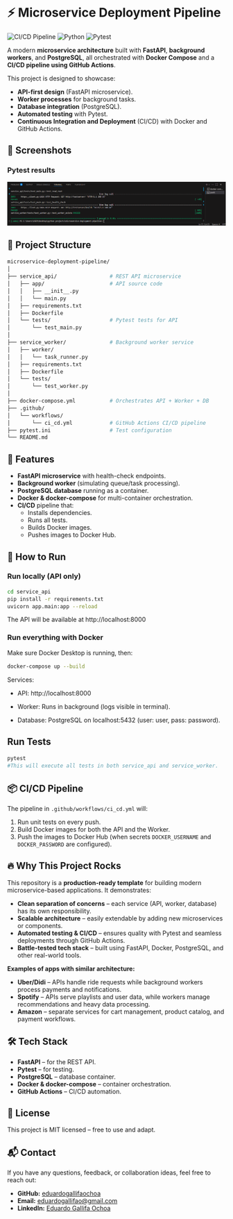 # ⚡ Microservice Deployment Pipeline

![CI/CD Pipeline](https://github.com/eduardogallifaochoa/microservice-deployment-pipeline/actions/workflows/ci_cd.yml/badge.svg)
![Python](https://img.shields.io/badge/python-3.13.5-blue.svg)
![Pytest](https://img.shields.io/badge/pytest-passing-brightgreen?logo=pytest)

A modern **microservice architecture** built with **FastAPI**, **background workers**, and **PostgreSQL**, all orchestrated with **Docker Compose** and a **CI/CD pipeline using GitHub Actions**.

This project is designed to showcase:
- **API-first design** (FastAPI microservice).
- **Worker processes** for background tasks.
- **Database integration** (PostgreSQL).
- **Automated testing** with Pytest.
- **Continuous Integration and Deployment** (CI/CD) with Docker and GitHub Actions.

## **📸 Screenshots**

### **Pytest results**
![Pytest Results](assets/pytest.png)


## **📂 Project Structure**
```bash
microservice-deployment-pipeline/
│
├── service_api/                 # REST API microservice
│   ├── app/                     # API source code
│   │   ├── __init__.py
│   │   └── main.py
│   ├── requirements.txt
│   ├── Dockerfile
│   └── tests/                   # Pytest tests for API
│       └── test_main.py
│
├── service_worker/              # Background worker service
│   ├── worker/
│   │   └── task_runner.py
│   ├── requirements.txt
│   ├── Dockerfile
│   └── tests/
│       └── test_worker.py
│
├── docker-compose.yml           # Orchestrates API + Worker + DB
├── .github/
│   └── workflows/
│       └── ci_cd.yml            # GitHub Actions CI/CD pipeline
├── pytest.ini                   # Test configuration
└── README.md
```

## **🚀 Features**
- **FastAPI microservice** with health-check endpoints.
- **Background worker** (simulating queue/task processing).
- **PostgreSQL database** running as a container.
- **Docker & docker-compose** for multi-container orchestration.
- **CI/CD** pipeline that:
  - Installs dependencies.
  - Runs all tests.
  - Builds Docker images.
  - Pushes images to Docker Hub.

## **🔧 How to Run**

### **Run locally (API only)**
```bash
cd service_api
pip install -r requirements.txt
uvicorn app.main:app --reload
```
The API will be available at http://localhost:8000

### **Run everything with Docker**

Make sure Docker Desktop is running, then:

```bash
docker-compose up --build
```
Services:

- API: http://localhost:8000

- Worker: Runs in background (logs visible in terminal).

- Database: PostgreSQL on localhost:5432 (user: user, pass: password).

## Run Tests
```bash
pytest
#This will execute all tests in both service_api and service_worker.
```

## **📦 CI/CD Pipeline**
The pipeline in `.github/workflows/ci_cd.yml` will:
1. Run unit tests on every push.
2. Build Docker images for both the API and the Worker.
3. Push the images to Docker Hub (when secrets `DOCKER_USERNAME` and `DOCKER_PASSWORD` are configured).

## **🔥 Why This Project Rocks**

This repository is a **production-ready template** for building modern microservice-based applications. It demonstrates:

- **Clean separation of concerns** – each service (API, worker, database) has its own responsibility.
- **Scalable architecture** – easily extendable by adding new microservices or components.
- **Automated testing & CI/CD** – ensures quality with Pytest and seamless deployments through GitHub Actions.
- **Battle-tested tech stack** – built using FastAPI, Docker, PostgreSQL, and other real-world tools.

**Examples of apps with similar architecture:**  
- **Uber/Didi** – APIs handle ride requests while background workers process payments and notifications.  
- **Spotify** – APIs serve playlists and user data, while workers manage recommendations and heavy data processing.  
- **Amazon** – separate services for cart management, product catalog, and payment workflows.

## **🛠 Tech Stack**
- **FastAPI** – for the REST API.
- **Pytest** – for testing.
- **PostgreSQL** – database container.
- **Docker & docker-compose** – container orchestration.
- **GitHub Actions** – CI/CD automation.



## **📜 License**
This project is MIT licensed – free to use and adapt.

## **📬 Contact**

If you have any questions, feedback, or collaboration ideas, feel free to reach out:

- **GitHub:** [eduardogallifaochoa](https://github.com/eduardogallifaochoa)
- **Email:** eduardogallifao@gmail.com
- **LinkedIn:** [Eduardo Gallifa Ochoa](https://www.linkedin.com/in/eduardogallifaochoa/)